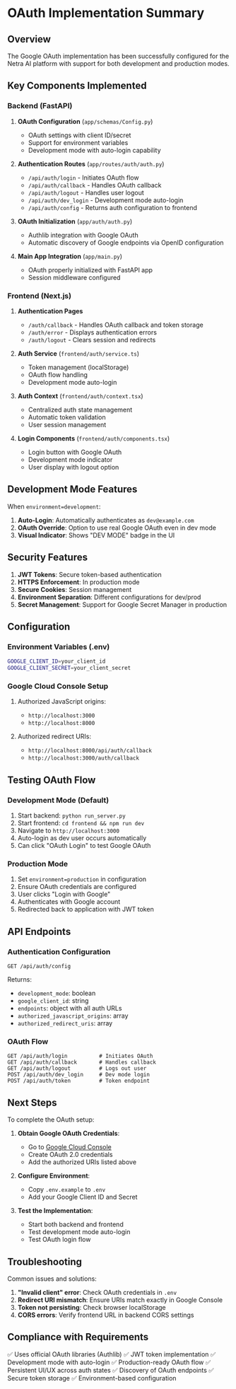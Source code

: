 # OAuth Implementation Summary

## Overview
The Google OAuth implementation has been successfully configured for the Netra AI platform with support for both development and production modes.

## Key Components Implemented

### Backend (FastAPI)

1. **OAuth Configuration** (`app/schemas/Config.py`)
   - OAuth settings with client ID/secret
   - Support for environment variables
   - Development mode with auto-login capability

2. **Authentication Routes** (`app/routes/auth/auth.py`)
   - `/api/auth/login` - Initiates OAuth flow
   - `/api/auth/callback` - Handles OAuth callback
   - `/api/auth/logout` - Handles user logout
   - `/api/auth/dev_login` - Development mode auto-login
   - `/api/auth/config` - Returns auth configuration to frontend

3. **OAuth Initialization** (`app/auth/auth.py`)
   - Authlib integration with Google OAuth
   - Automatic discovery of Google endpoints via OpenID configuration

4. **Main App Integration** (`app/main.py`)
   - OAuth properly initialized with FastAPI app
   - Session middleware configured

### Frontend (Next.js)

1. **Authentication Pages**
   - `/auth/callback` - Handles OAuth callback and token storage
   - `/auth/error` - Displays authentication errors
   - `/auth/logout` - Clears session and redirects

2. **Auth Service** (`frontend/auth/service.ts`)
   - Token management (localStorage)
   - OAuth flow handling
   - Development mode auto-login

3. **Auth Context** (`frontend/auth/context.tsx`)
   - Centralized auth state management
   - Automatic token validation
   - User session management

4. **Login Components** (`frontend/auth/components.tsx`)
   - Login button with Google OAuth
   - Development mode indicator
   - User display with logout option

## Development Mode Features

When `environment=development`:

1. **Auto-Login**: Automatically authenticates as `dev@example.com`
2. **OAuth Override**: Option to use real Google OAuth even in dev mode
3. **Visual Indicator**: Shows "DEV MODE" badge in the UI

## Security Features

1. **JWT Tokens**: Secure token-based authentication
2. **HTTPS Enforcement**: In production mode
3. **Secure Cookies**: Session management
4. **Environment Separation**: Different configurations for dev/prod
5. **Secret Management**: Support for Google Secret Manager in production

## Configuration

### Environment Variables (.env)
```bash
GOOGLE_CLIENT_ID=your_client_id
GOOGLE_CLIENT_SECRET=your_client_secret
```

### Google Cloud Console Setup
1. Authorized JavaScript origins:
   - `http://localhost:3000`
   - `http://localhost:8000`

2. Authorized redirect URIs:
   - `http://localhost:8000/api/auth/callback`
   - `http://localhost:3000/auth/callback`

## Testing OAuth Flow

### Development Mode (Default)
1. Start backend: `python run_server.py`
2. Start frontend: `cd frontend && npm run dev`
3. Navigate to `http://localhost:3000`
4. Auto-login as dev user occurs automatically
5. Can click "OAuth Login" to test Google OAuth

### Production Mode
1. Set `environment=production` in configuration
2. Ensure OAuth credentials are configured
3. User clicks "Login with Google"
4. Authenticates with Google account
5. Redirected back to application with JWT token

## API Endpoints

### Authentication Configuration
```
GET /api/auth/config
```
Returns:
- `development_mode`: boolean
- `google_client_id`: string
- `endpoints`: object with all auth URLs
- `authorized_javascript_origins`: array
- `authorized_redirect_uris`: array

### OAuth Flow
```
GET /api/auth/login          # Initiates OAuth
GET /api/auth/callback       # Handles callback
GET /api/auth/logout         # Logs out user
POST /api/auth/dev_login     # Dev mode login
POST /api/auth/token         # Token endpoint
```

## Next Steps

To complete the OAuth setup:

1. **Obtain Google OAuth Credentials**:
   - Go to [Google Cloud Console](https://console.cloud.google.com/)
   - Create OAuth 2.0 credentials
   - Add the authorized URIs listed above

2. **Configure Environment**:
   - Copy `.env.example` to `.env`
   - Add your Google Client ID and Secret

3. **Test the Implementation**:
   - Start both backend and frontend
   - Test development mode auto-login
   - Test OAuth login flow

## Troubleshooting

Common issues and solutions:

1. **"Invalid client" error**: Check OAuth credentials in `.env`
2. **Redirect URI mismatch**: Ensure URIs match exactly in Google Console
3. **Token not persisting**: Check browser localStorage
4. **CORS errors**: Verify frontend URL in backend CORS settings

## Compliance with Requirements

✅ Uses official OAuth libraries (Authlib)
✅ JWT token implementation
✅ Development mode with auto-login
✅ Production-ready OAuth flow
✅ Persistent UI/UX across auth states
✅ Discovery of OAuth endpoints
✅ Secure token storage
✅ Environment-based configuration